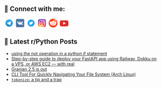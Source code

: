 ## 🔎 Connect with me:
[<img src="https://github.com/bullbesh/bullbesh/blob/main/images/Telegram.png" width="32" height="32" />](https://t.me/bullbesh)
[<img src="https://github.com/bullbesh/bullbesh/blob/main/images/VK.png" width="32" height="32" />](https://vk.com/bullbesh)
[<img src="https://github.com/bullbesh/bullbesh/blob/main/images/Twitter.png" width="32" height="32" />](https://twitter.com/bullbesh1)
[<img src="https://github.com/bullbesh/bullbesh/blob/main/images/Instagram.png" width="32" height="32" />](https://www.instagram.com/bullbesh)
[<img src="https://github.com/bullbesh/bullbesh/blob/main/images/Reddit.png" width="32" height="32" />](https://www.reddit.com/user/bullbesh)
[<img src="https://github.com/bullbesh/bullbesh/blob/main/images/YouTube.png" width="32" height="32" />](https://www.youtube.com/channel/UCtfjRs6uzgq5mfm8S06WTcg)

## 📕 Latest r/Python Posts
<!-- BLOG-POST-LIST:START -->
- [using the not operation in a python if statement](https://www.reddit.com/r/Python/comments/1mdlsqx/using_the_not_operation_in_a_python_if_statement/)
- [Step-by-step guide to deploy your FastAPI app using Railway, Dokku on a VPS, or AWS EC2 — with real](https://www.reddit.com/r/Python/comments/1mdkmvd/stepbystep_guide_to_deploy_your_fastapi_app_using/)
- [Granian 2.5 is out](https://www.reddit.com/r/Python/comments/1mdi14s/granian_25_is_out/)
- [CLI Tool For Quickly Navigating Your File System &lpar;Arch Linux&rpar;](https://www.reddit.com/r/Python/comments/1mdfeh3/cli_tool_for_quickly_navigating_your_file_system/)
- [`tokenize`: a tip and a trap](https://www.reddit.com/r/Python/comments/1mdag10/tokenize_a_tip_and_a_trap/)
<!-- BLOG-POST-LIST:END -->

